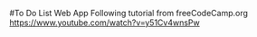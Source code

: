 #To Do List Web App
Following tutorial from freeCodeCamp.org  
https://www.youtube.com/watch?v=y51Cv4wnsPw